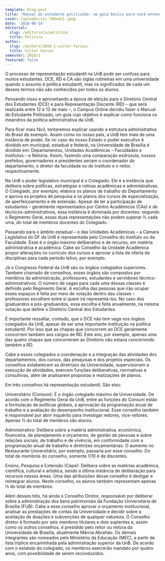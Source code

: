 ```yaml
---
template: blog-post
title: 'Manual do estudante politizado: um guia básico para você entender a UnB'
cover: /uploads/vic-748x421.jpeg
date: '2018-06-14'
editorial:
  slug: /editorials/politica/
  title: Política
author:
  slug: /authors/2018-1-victor-farias/
  title: Victor Farias
semester: 2018/1
featured: false
---
```

O processo de representação estudantil na UnB pode ser confuso para muitos estudantes. DCE, RD e CA são siglas rotineiras em uma universidade quando o assunto é política estudantil, mas os significados de cada um desses termos não são conhecidos por todos os alunos.  



Pensando nisso e aproveitando a época de eleição para o Diretório Central dos Estudantes (DCE) e para Representação Discente (RD) – que será realizada entre 12 e 13 de maio –, o Campus Online decidiu fazer o Manual do Estudante Politizado, um guia cujo objetivo é explicar como funciona os meandros da política administrativa da UnB.



Para ficar mais fácil, tentaremos explicar usando a estrutura administrativa do Brasil de exemplo. Assim como no nosso país, a UnB tem mais de uma instância de poder. Se no caso do nosso Estado o poder executivo é dividido em municipal, estadual e federal, na Universidade de Brasília é dividido em: Departamentos, Unidades Acadêmicas – Faculdades e Institutos – e Reitoria. Assim, fazendo uma comparação esdrúxula, nossos prefeitos, governadores e presidentes seriam o coordenador do departamento, o diretor da faculdade ou do instituto e o reitor, respectivamente.



Na UnB o poder legislativo municipal é o Colegiado. Ele é a instância que delibera sobre políticas, estratégias e rotinas acadêmicas e administrativas. O Colegiado, por exemplo, elabora os planos de trabalho do Departamento e aprova os projetos de pesquisa e os planos dos cursos de especialização, de aperfeiçoamento e de extensão. Apesar de ter a participação de estudantes – geralmente representados por Centro Acadêmicos (CAs) e de técnicos-administrativos, essa instância é dominada por docentes: segundo o Regimento Geral, essas duas representações não podem superar ⅕ cada uma, do total de membros docentes do Colegiado.



Passando para o âmbito estadual – o das Unidades Acadêmicas – a Câmara Legislativa do DF da UnB é representada pelo Conselho do Instituto ou da Faculdade. Esse é o órgão máximo deliberativo e de recurso, em matéria administrativa e acadêmica. Cabe ao Conselho da Unidade Acadêmica propor alterações no currículo dos cursos e aprovar a lista de oferta de disciplinas para cada período letivo, por exemplo.



Já o Congresso Federal da UnB são os órgãos colegiados superiores. Também chamado de conselhos, esses órgãos são compostos por membros da administração, professores, estudantes e servidores técnico-administrativos. O número de vagas para cada uma dessas classes é definido pelo Regimento Geral. A escolha das pessoas que irão ocupar esses espaços é feita por meio de votação dentro das classes – professores escolhem entre si quem irá representá-los. No caso dos graduandos e pós-graduandos, essa escolha é feita anualmente, na mesma votação que define o Diretório Central dos Estudantes.



É importante ressaltar, contudo, que o DCE não tem vaga nos órgãos colegiados da UnB, apesar de ser uma importante instituição na política estudantil. Por isso que as chapas que concorrem ao DCE geralmente concorrem também aos cargos de RD. Este ano, por exemplo, apenas uma das quatro chapas que concorreram ao Diretório não estava concorrendo também a RD.



Cabe a esses colegiados a coordenação e a integração das atividades dos departamentos, dos cursos, das pesquisas e dos projetos especiais. Os conselhos estabelecem as diretrizes da Universidade, supervisionam a execução de atividades, exercem funções deliberativas, normativas e consultivas, além de analisarem propostas e realizações de planos.



Em três conselhos há representação estudantil. São eles:



Universitário (Consuni): É o órgão colegiado máximo da Universidade. De acordo com o Regimento Geral da UnB, entre as funções do Consuni estão a formulação de políticas globais, a aprovação da programação anual de trabalho e a avaliação do desempenho institucional. Esse conselho também é responsável por abrir inquérito para investigar reitores, vice-reitores.  Apenas ⅕ do total de membros são alunos.

Administrativo: Delibera sobre a matéria administrativa, econômica, financeira, de planejamento e orçamento, de gestão de pessoas e sobre relações sociais, de trabalho e de vivência, em conformidade com a programação anual de trabalho e diretrizes orçamentárias. O aumento no Restaurante Universitário, por exemplo, passaria por esse conselho. Do total de membros do conselho, somente 1/10 é de discentes.

Ensino, Pesquisa e Extensão (Cepe): Delibera sobre as matérias acadêmica, científica, cultural e artística, sendo a última instância de deliberação para recursos nessas áreas. Uma das atribuições desse conselho é desligar e reintegrar alunos. Neste conselho, os alunos também representam apenas ⅕ do total de membros.

Além desses três, há ainda o Conselho Diretor, responsável por deliberar sobre a administração dos bens patrimoniais da Fundação Universitária de Brasília (FUB). Cabe a esse conselho aprovar o orçamento institucional, analisar as prestações de contas da Universidade e decidir sobre a aceitação de doações e subvenções de qualquer natureza. O Conselho diretor é formado por seis membros titulares e dois suplentes e, assim como os outros conselhos, é presidido pelo reitor ou reitora da Universidade de Brasília, atualmente Márcia Abrahão. Os demais integrantes são nomeados pelo Ministério da Educação (MEC), a partir de lista tríplice encaminhada pela administração superior da UnB. De acordo com o estatuto do colegiado, os membros exercerão mandato por quatro anos, com possibilidade de serem reconduzidos.
